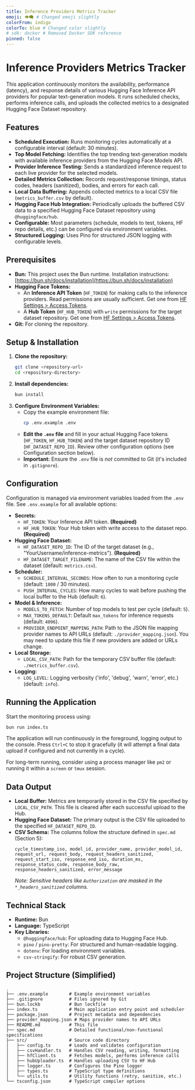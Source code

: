 ```yaml
---
title: Inference Providers Metrics Tracker
emoji: 👁️‍🗨️ # Changed emoji slightly
colorFrom: indigo
colorTo: blue # Changed color slightly
# sdk: docker # Removed Docker SDK reference
pinned: false
---
```


# Inference Providers Metrics Tracker

This application continuously monitors the availability, performance (latency), and response details of various Hugging Face Inference API providers for popular text-generation models. It runs scheduled checks, performs inference calls, and uploads the collected metrics to a designated Hugging Face Dataset repository.

## Features

*   **Scheduled Execution:** Runs monitoring cycles automatically at a configurable interval (default: 30 minutes).
*   **Top Model Fetching:** Identifies the top trending text-generation models with available inference providers from the Hugging Face Models API.
*   **Provider Inference Testing:** Sends a standardized inference request to each live provider for the selected models.
*   **Detailed Metrics Collection:** Records request/response timings, status codes, headers (sanitized), bodies, and errors for each call.
*   **Local Data Buffering:** Appends collected metrics to a local CSV file (`metrics_buffer.csv` by default).
*   **Hugging Face Hub Integration:** Periodically uploads the buffered CSV data to a specified Hugging Face Dataset repository using `@huggingface/hub`.
*   **Configurable:** Most parameters (schedule, models to test, tokens, HF repo details, etc.) can be configured via environment variables.
*   **Structured Logging:** Uses Pino for structured JSON logging with configurable levels.

## Prerequisites

*   **Bun:** This project uses the Bun runtime. Installation instructions: [https://bun.sh/docs/installation](https://bun.sh/docs/installation)
*   **Hugging Face Tokens:**
    *   An **Inference API Token** (`HF_TOKEN`) for making calls to the inference providers. Read permissions are usually sufficient. Get one from [HF Settings > Access Tokens](https://huggingface.co/settings/tokens).
    *   A **Hub Token** (`HF_HUB_TOKEN`) with `write` permissions for the target dataset repository. Get one from [HF Settings > Access Tokens](https://huggingface.co/settings/tokens).
*   **Git:** For cloning the repository.

## Setup & Installation

1.  **Clone the repository:**
    ```bash
    git clone <repository-url>
    cd <repository-directory>
    ```
2.  **Install dependencies:**
    ```bash
    bun install
    ```
3.  **Configure Environment Variables:**
    *   Copy the example environment file:
        ```bash
        cp .env.example .env
        ```
    *   **Edit the `.env` file** and fill in your actual Hugging Face tokens (`HF_TOKEN`, `HF_HUB_TOKEN`) and the target dataset repository ID (`HF_DATASET_REPO_ID`). Review other configuration options (see Configuration section below).
    *   **Important:** Ensure the `.env` file is *not* committed to Git (it's included in `.gitignore`).

## Configuration

Configuration is managed via environment variables loaded from the `.env` file. See `.env.example` for all available options:

*   **Secrets:**
    *   `HF_TOKEN`: Your Inference API token. **(Required)**
    *   `HF_HUB_TOKEN`: Your Hub token with write access to the dataset repo. **(Required)**
*   **Hugging Face Dataset:**
    *   `HF_DATASET_REPO_ID`: The ID of the target dataset (e.g., "YourUsername/inference-metrics"). **(Required)**
    *   `HF_DATASET_TARGET_FILENAME`: The name of the CSV file within the dataset (default: `metrics.csv`).
*   **Scheduler:**
    *   `SCHEDULE_INTERVAL_SECONDS`: How often to run a monitoring cycle (default: `1800` / 30 minutes).
    *   `PUSH_INTERVAL_CYCLES`: How many cycles to wait before pushing the local buffer to the Hub (default: `6`).
*   **Model & Inference:**
    *   `MODELS_TO_FETCH`: Number of top models to test per cycle (default: `5`).
    *   `MAX_TOKENS_DEFAULT`: Default `max_tokens` for inference requests (default: `4096`).
    *   `PROVIDER_ENDPOINT_MAPPING_PATH`: Path to the JSON file mapping provider names to API URLs (default: `./provider_mapping.json`). You may need to update this file if new providers are added or URLs change.
*   **Local Storage:**
    *   `LOCAL_CSV_PATH`: Path for the temporary CSV buffer file (default: `./metrics_buffer.csv`).
*   **Logging:**
    *   `LOG_LEVEL`: Logging verbosity ('info', 'debug', 'warn', 'error', etc.) (default: `info`).

## Running the Application

Start the monitoring process using:

```bash
bun run index.ts
```

The application will run continuously in the foreground, logging output to the console. Press `Ctrl+C` to stop it gracefully (it will attempt a final data upload if configured and not currently in a cycle).

For long-term running, consider using a process manager like `pm2` or running it within a `screen` or `tmux` session.

## Data Output

*   **Local Buffer:** Metrics are temporarily stored in the CSV file specified by `LOCAL_CSV_PATH`. This file is cleared after each successful upload to the Hub.
*   **Hugging Face Dataset:** The primary output is the CSV file uploaded to the specified `HF_DATASET_REPO_ID`.
*   **CSV Schema:** The columns follow the structure defined in `spec.md` (Section 5):
    ```
    cycle_timestamp_iso, model_id, provider_name, provider_model_id, request_url, request_body, request_headers_sanitized, request_start_iso, response_end_iso, duration_ms, response_status_code, response_body_raw, response_headers_sanitized, error_message
    ```
    *Note: Sensitive headers like `Authorization` are masked in the `*_headers_sanitized` columns.*

## Technical Stack

*   **Runtime:** Bun
*   **Language:** TypeScript
*   **Key Libraries:**
    *   `@huggingface/hub`: For uploading data to Hugging Face Hub.
    *   `pino` / `pino-pretty`: For structured and human-readable logging.
    *   `dotenv`: For loading environment variables.
    *   `csv-stringify`: For robust CSV generation.

## Project Structure (Simplified)

```
.
├── .env.example        # Example environment variables
├── .gitignore          # Files ignored by Git
├── bun.lockb           # Bun lockfile
├── index.ts            # Main application entry point and scheduler
├── package.json        # Project metadata and dependencies
├── provider_mapping.json # Maps provider names to API URLs
├── README.md           # This file
├── spec.md             # Detailed functional/non-functional specifications
├── src/                # Source code directory
│   ├── config.ts       # Loads and validates configuration
│   ├── csvHandler.ts   # Handles CSV reading, writing, formatting
│   ├── hfClient.ts     # Fetches models, performs inference calls
│   ├── hubUploader.ts  # Handles uploading CSV to HF Hub
│   ├── logger.ts       # Configures the Pino logger
│   ├── types.ts        # TypeScript type definitions
│   └── utils.ts        # Utility functions (retry, sanitize, etc.)
└── tsconfig.json       # TypeScript compiler options
```
